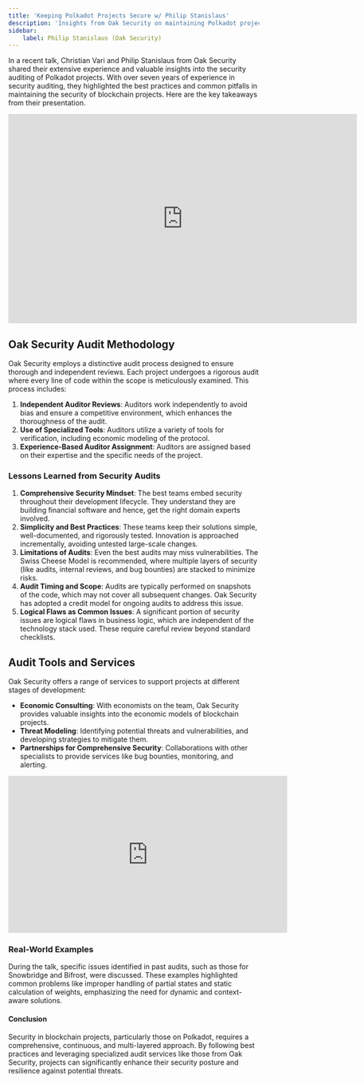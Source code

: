```yaml
---
title: 'Keeping Polkadot Projects Secure w/ Philip Stanislaus'
description: 'Insights from Oak Security on maintaining Polkadot project security through thorough auditing practices and lessons from seven years of experience.'
sidebar:
    label: Philip Stanislaus (Oak Security)
---
```


In a recent talk, Christian Vari and Philip Stanislaus from Oak Security shared their extensive experience and valuable insights into the security auditing of Polkadot projects. With over seven years of experience in security auditing, they highlighted the best practices and common pitfalls in maintaining the security of blockchain projects. Here are the key takeaways from their presentation.

<iframe allowfullscreen="allowfullscreen" frameborder="0" height="420" src="https://docs.google.com/presentation/d/e/2PACX-1vQD7K1jvl3WDkc4CcJbjvpvcst9Xk5SClqowcesmMKlHHIy93CmdYbN8R9pUR3GgQ2SkKQ6BYghV5OI/embed?start=false&loop=false&delayms=60000" width="700"><span class="mce_SELRES_start" data-mce-type="bookmark" style="display: inline-block; width: 0px; overflow: hidden; line-height: 0;">﻿</span></iframe>

Oak Security Audit Methodology
------------------------------

Oak Security employs a distinctive audit process designed to ensure thorough and independent reviews. Each project undergoes a rigorous audit where every line of code within the scope is meticulously examined. This process includes:

1. **Independent Auditor Reviews**: Auditors work independently to avoid bias and ensure a competitive environment, which enhances the thoroughness of the audit.
2. **Use of Specialized Tools**: Auditors utilize a variety of tools for verification, including economic modeling of the protocol.
3. **Experience-Based Auditor Assignment**: Auditors are assigned based on their expertise and the specific needs of the project.

### Lessons Learned from Security Audits

1. **Comprehensive Security Mindset**: The best teams embed security throughout their development lifecycle. They understand they are building financial software and hence, get the right domain experts involved.
2. **Simplicity and Best Practices**: These teams keep their solutions simple, well-documented, and rigorously tested. Innovation is approached incrementally, avoiding untested large-scale changes.
3. **Limitations of Audits**: Even the best audits may miss vulnerabilities. The Swiss Cheese Model is recommended, where multiple layers of security (like audits, internal reviews, and bug bounties) are stacked to minimize risks.
4. **Audit Timing and Scope**: Audits are typically performed on snapshots of the code, which may not cover all subsequent changes. Oak Security has adopted a credit model for ongoing audits to address this issue.
5. **Logical Flaws as Common Issues**: A significant portion of security issues are logical flaws in business logic, which are independent of the technology stack used. These require careful review beyond standard checklists.

Audit Tools and Services
------------------------

Oak Security offers a range of services to support projects at different stages of development:

- **Economic Consulting**: With economists on the team, Oak Security provides valuable insights into the economic models of blockchain projects.
- **Threat Modeling**: Identifying potential threats and vulnerabilities, and developing strategies to mitigate them.
- **Partnerships for Comprehensive Security**: Collaborations with other specialists to provide services like bug bounties, monitoring, and alerting.

<iframe allowfullscreen="allowfullscreen" frameborder="0" height="315" src="https://www.youtube.com/embed/MjhXQbdXyyM?si=0RWFLvljDEkP5ugh" title="YouTube video player" width="560"></iframe>

### Real-World Examples

During the talk, specific issues identified in past audits, such as those for Snowbridge and Bifrost, were discussed. These examples highlighted common problems like improper handling of partial states and static calculation of weights, emphasizing the need for dynamic and context-aware solutions.

#### Conclusion

Security in blockchain projects, particularly those on Polkadot, requires a comprehensive, continuous, and multi-layered approach. By following best practices and leveraging specialized audit services like those from Oak Security, projects can significantly enhance their security posture and resilience against potential threats.